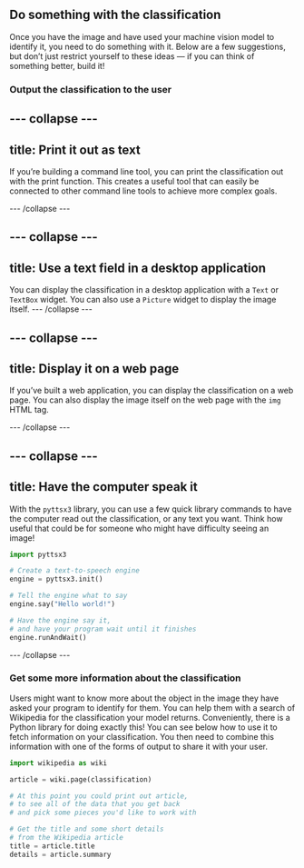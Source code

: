 ## Do something with the classification

Once you have the image and have used your machine vision model to identify it, you need to do something with it. Below are a few suggestions, but don’t just restrict yourself to these ideas — if you can think of something better, build it!

### Output the classification to the user

--- collapse ---
---
title: Print it out as text
---

If you’re building a command line tool, you can print the classification out with the print function. This creates a useful tool that can easily be connected to other command line tools to achieve more complex goals.

--- /collapse ---

--- collapse ---
---
title: Use a text field in a desktop application
---

You can display the classification in a desktop application with a `Text` or `TextBox` widget. You can also use a `Picture` widget to display the image itself. 
--- /collapse ---

--- collapse ---
---
title: Display it on a web page
---

If you’ve built a web application, you can display the classification on a web page. You can also display the image itself on the web page with the `img` HTML tag.

--- /collapse ---

--- collapse ---
---
title: Have the computer speak it
---
With the `pyttsx3` library, you can use a few quick library commands to have the computer read out the classification, or any text you want. Think how useful that could be for someone who might have difficulty seeing an image!

```python
import pyttsx3

# Create a text-to-speech engine
engine = pyttsx3.init()

# Tell the engine what to say
engine.say("Hello world!")

# Have the engine say it, 
# and have your program wait until it finishes
engine.runAndWait()
```
--- /collapse --- 

### Get some more information about the classification
Users might want to know more about the object in the image they have asked your program to identify for them. You can help them with a search of Wikipedia for the classification your model returns. Conveniently, there is a Python library for doing exactly this! You can see below how to use it to fetch information on your classification. You then need to combine this information with one of the forms of output to share it with your user.

```python
import wikipedia as wiki

article = wiki.page(classification)

# At this point you could print out article, 
# to see all of the data that you get back 
# and pick some pieces you'd like to work with

# Get the title and some short details 
# from the Wikipedia article
title = article.title
details = article.summary
```
